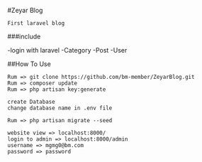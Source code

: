 #Zeyar Blog

```
First laravel blog
```

###include

-login with laravel
-Category
-Post
-User

##How To Use
```
Rum => git clone https://github.com/bm-member/ZeyarBlog.git
Rum => composer update
Rum => php artisan key:generate

create Database
change database name in .env file 

Rum => php artisan migrate --seed

website view => localhost:8000/
login to admin => localhost:8000/admin
username => mgmg0@bm.com
password => password
```

